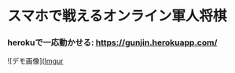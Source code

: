 # スマホで戦えるオンライン軍人将棋

### herokuで一応動かせる: https://gunjin.herokuapp.com/

![デモ画像]([Imgur](https://i.imgur.com/Lhm9soZ.pngS)
